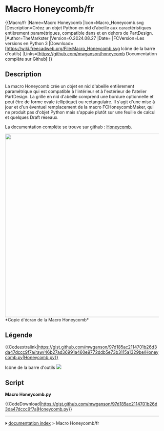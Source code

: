 # Macro Honeycomb/fr
{{Macro/fr
|Name=Macro Honeycomb
|Icon=Macro_Honeycomb.svg
|Description=Créez un objet Python en nid d'abeille aux caractéristiques entièrement paramétriques, compatible dans et en dehors de PartDesign.
|Author=TheMarkster
|Version=0.2024.08.27
|Date=
|FCVersion=Les versions en Python 3
|Download=[https://wiki.freecadweb.org/File:Macro_Honeycomb.svg Icône de la barre d'outils]
|Links=[https://github.com/mwganson/honeycomb Documentation complète sur Github]
}}

## Description

La macro Honeycomb crée un objet en nid d\'abeille entièrement paramétrique qui est compatible à l\'intérieur et à l\'extérieur de l\'atelier PartDesign. La grille en nid d\'abeille comprend une bordure optionnelle et peut être de forme ovale (elliptique) ou rectangulaire. Il s\'agit d\'une mise à jour et d\'un éventuel remplacement de la macro FCHoneycombMaker, qui ne produit pas d\'objet Python mais s\'appuie plutôt sur une feuille de calcul et quelques Draft réseaux.

La documentation complète se trouve sur github : [Honeycomb](https://github.com/mwganson/honeycomb).

<img alt="" src=images/Honeycomb_scr1.png  style="width:600px;"> 
*Copie d'écran de la Macro Honeycomb*



## Légende


{{Codeextralink|https://gist.github.com/mwganson/97d185ac2114701b26d3da47dccc9f7a/raw/46b27ad36991a460e9772ddb5e73b3115a1329be/Honeycomb.py|Honeycomb.py}}

Icône de la barre d\'outils ![](images/Macro_Honeycomb.svg )

## Script

**Macro Honeycomb.py**


{{CodeDownload|https://gist.github.com/mwganson/97d185ac2114701b26d3da47dccc9f7a|Honeycomb.py}}



---
⏵ [documentation index](../README.md) > Macro Honeycomb/fr
